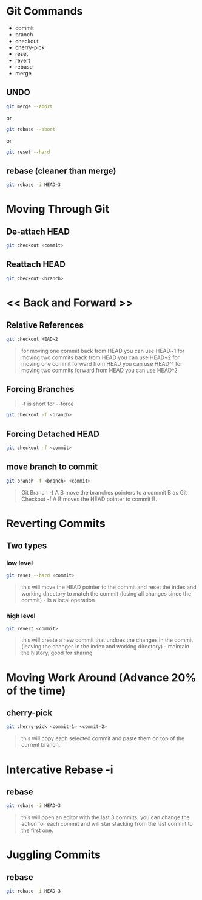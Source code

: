 # Git Commands
* commit
* branch
* checkout
* cherry-pick
* reset
* revert
* rebase
* merge

## UNDO
```bash
git merge --abort
```
or
```bash
git rebase --abort
```
or
```bash
git reset --hard
```


## rebase (cleaner than merge)
```bash
git rebase -i HEAD~3
```
# Moving Through Git

## De-attach HEAD
```bash
git checkout <commit>
```
## Reattach HEAD
```bash
git checkout <branch>
```
# << Back and Forward >>

## Relative References
```bash
git checkout HEAD~2
```
> for moving one commit back from HEAD you can use HEAD~1
> for moving two commits back from HEAD you can use HEAD~2
> for moving one commit forward from HEAD you can use HEAD^1
> for moving two commits forward from HEAD you can use HEAD^2

## Forcing Branches

> -f is short for --force

```bash
git checkout -f <branch>
```
## Forcing Detached HEAD
```bash
git checkout -f <commit>
```

## move branch to commit
```bash
git branch -f <branch> <commit>
```

> Git Branch -f A B move the branches pointers to a commit B as Git Checkout -f A B moves the HEAD pointer to commit B.

# Reverting Commits

## Two types 

### low level
```bash
git reset --hard <commit>
```
> this will move the HEAD pointer to the commit and reset the index and working directory to match the commit (losing all changes since the commit) - Is a local operation

### high level
```bash
git revert <commit>
```
> this will create a new commit that undoes the changes in the commit (leaving the changes in the index and working directory) - maintain the history, good for sharing

# Moving Work Around (Advance 20% of the time)

## cherry-pick
```bash
git cherry-pick <commit-1> <commit-2>
```

> this will copy each selected commit and paste them on top of the current branch.

# Intercative Rebase -i

## rebase
```bash
git rebase -i HEAD~3
```
> this will open an editor with the last 3 commits, you can change the action for each commit and will star stacking from the last commit to the first one.

# Juggling Commits

## rebase
```bash
git rebase -i HEAD~3
```






